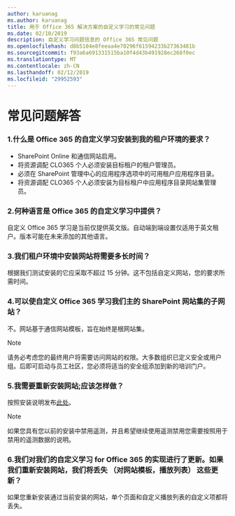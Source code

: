 ```yaml
---
author: karuanag
ms.author: karuanag
title: 用于 Office 365 解决方案的自定义学习的常见问题
ms.date: 02/10/2019
description: 自定义学习问题信息的 Office 365 常见问题
ms.openlocfilehash: d8b5104e8feeaa4e70296f61594233b27363481b
ms.sourcegitcommit: f93a6a691331515ba10f4d43b491928ec268f0ec
ms.translationtype: MT
ms.contentlocale: zh-CN
ms.lasthandoff: 02/12/2019
ms.locfileid: "29952593"
---
```

# <a name="frequently-asked-questions"></a>常见问题解答

### <a name="1-what-are-the-requirements-for-installing-custom-learning-for-office-365-into-my-tenant-environment"></a>1.什么是 Office 365 的自定义学习安装到我的租户环境的要求？

- SharePoint Online 和通信网站启用。
- 将资源调配 CLO365 个人必须安装目标租户的租户管理员。
- 必须在 SharePoint 管理中心的应用程序选项中的可用租户应用程序目录。
- 将资源调配 CLO365 个人必须安装为目标租户中应用程序目录网站集管理员。

### <a name="2-what-languages-is-custom-learning-for-office-365-available-in"></a>2.何种语言是 Office 365 的自定义学习中提供？

自定义 Office 365 学习是当前仅提供英文版。自动端到端设置仅适用于英文租户。版本可能在未来添加的其他语言。

### <a name="3-how-long-will-it-take-to-install-the-site-in-our-tenant-environment"></a>3.我们租户环境中安装网站将需要多长时间？

根据我们测试安装的它应采取不超过 15 分钟。这不包括自定义网站，您的要求所需时间。

### <a name="4-can-we-make-the-custom-learning-for-office-365-a-subsite-of-our-primary-sharepoint-site-collection"></a>4.可以使自定义 Office 365 学习我们主的 SharePoint 网站集的子网站？

不。网站基于通信网站模板，旨在始终是根网站集。

> [!NOTE]
> 请务必考虑您的最终用户将需要访问网站的权限。大多数组织已定义安全或用户组。后即可启动与员工社区，您必须将适当的安全组添加到新的培训门户。

### <a name="5-i-need-to-reinstall-the-site-what-should-i-do"></a>5.我需要重新安装网站;应该怎样做？

按照安装说明发布[此处](installsitepackage.md)。

> [!NOTE]
> 如果您具有您以前的安装中禁用遥测，并且希望继续使用遥测禁用您需要按照用于禁用的遥测数据的说明。

### <a name="6-we-made-updates-to-our-implementation-of-custom-learning-for-office-365-will-we-lose-these-updates-made-to-site-template-playlists-if-we-reinstall-the-site"></a>6.我们对我们的自定义学习 for Office 365 的实现进行了更新。如果我们重新安装网站，我们将丢失 （对网站模板，播放列表） 这些更新？

如果您重新安装通过当前安装的网站，单个页面和自定义播放列表的自定义项都将丢失。  